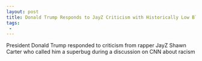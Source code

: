 ```yaml
---
layout: post
title: Donald Trump Responds to JayZ Criticism with Historically Low Black Unemployment Numbers
tags:
 -
---
```

President Donald Trump responded to criticism from rapper JayZ Shawn Carter who called him a superbug during a discussion on CNN about racism
